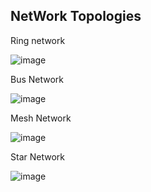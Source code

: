 
NetWork Topologies
-------------------
Ring network 

![image](https://github.com/DiWien/Traning-Networking/assets/88604764/c67c5e9b-045d-41da-a913-563e33e0fe8a)

Bus Network

![image](https://github.com/DiWien/Traning-Networking/assets/88604764/2b5e0060-927a-46a5-849c-c0e9f79608ff)

Mesh Network

![image](https://github.com/DiWien/Traning-Networking/assets/88604764/565ed144-5e7d-4124-9ee2-1cd3a26212fc)

Star Network

![image](https://github.com/DiWien/Traning-Networking/assets/88604764/24ab554b-c716-4b0a-86a5-2ee898bf977b)
